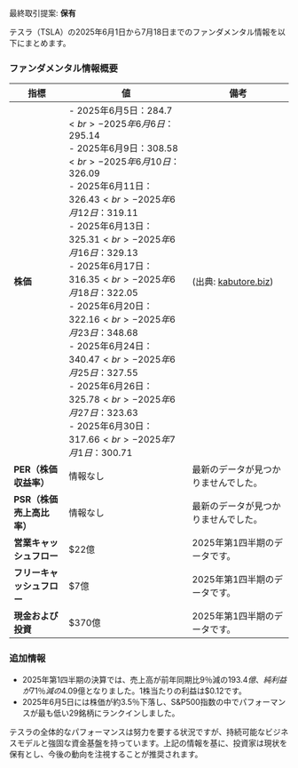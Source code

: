 最終取引提案: **保有**

テスラ（TSLA）の2025年6月1日から7月18日までのファンダメンタル情報を以下にまとめます。

### ファンダメンタル情報概要

| 指標                  | 値                                                        | 備考                                                 |
|---------------------|-------------------------------------------------------|-----------------------------------------------------|
| **株価**                | - 2025年6月5日：$284.7<br>- 2025年6月6日：$295.14<br>- 2025年6月9日：$308.58<br>- 2025年6月10日：$326.09<br>- 2025年6月11日：$326.43<br>- 2025年6月12日：$319.11<br>- 2025年6月13日：$325.31<br>- 2025年6月16日：$329.13<br>- 2025年6月17日：$316.35<br>- 2025年6月18日：$322.05<br>- 2025年6月20日：$322.16<br>- 2025年6月23日：$348.68<br>- 2025年6月24日：$340.47<br>- 2025年6月25日：$327.55<br>- 2025年6月26日：$325.78<br>- 2025年6月27日：$323.63<br>- 2025年6月30日：$317.66<br>- 2025年7月1日：$300.71 | (出典: [kabutore.biz](https://www.kabutore.biz/usstock/usgenzai/usgenzai.html?ticker=tsla&utm_source=openai)) |
| **PER（株価収益率）**       | 情報なし                                               | 最新のデータが見つかりませんでした。                         |
| **PSR（株価売上高比率）**    | 情報なし                                               | 最新のデータが見つかりませんでした。                         |
| **営業キャッシュフロー**     | $22億                                                 | 2025年第1四半期のデータです。                              |
| **フリーキャッシュフロー**      | $7億                                                  | 2025年第1四半期のデータです。                              |
| **現金および投資**         | $370億                                                | 2025年第1四半期のデータです。                              |

### 追加情報
- 2025年第1四半期の決算では、売上高が前年同期比9％減の$193.4億、純利益が71％減の$4.09億となりました。1株当たりの利益は$0.12です。
- 2025年6月5日には株価が約3.5％下落し、S&P500指数の中でパフォーマンスが最も低い29銘柄にランクインしました。 

テスラの全体的なパフォーマンスは努力を要する状況ですが、持続可能なビジネスモデルと強固な資金基盤を持っています。上記の情報を基に、投資家は現状を保有とし、今後の動向を注視することが推奨されます。